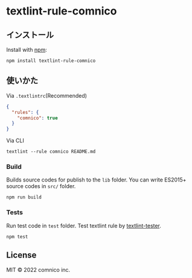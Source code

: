 # textlint-rule-comnico

## インストール

Install with [npm](https://www.npmjs.com/):

    npm install textlint-rule-comnico

## 使いかた

Via `.textlintrc`(Recommended)

```json
{
  "rules": {
    "comnico": true
  }
}
```

Via CLI

```
textlint --rule comnico README.md
```

### Build

Builds source codes for publish to the `lib` folder.
You can write ES2015+ source codes in `src/` folder.

    npm run build

### Tests

Run test code in `test` folder.
Test textlint rule by [textlint-tester](https://github.com/textlint/textlint-tester).

    npm test

## License

MIT © 2022 comnico inc.
